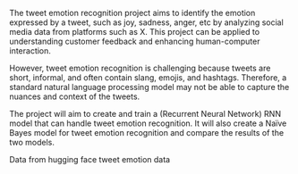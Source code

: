 The tweet emotion recognition project aims to identify the emotion expressed by a tweet, such
as joy, sadness, anger, etc by analyzing social media data from platforms such as X. This project
can be applied to understanding customer feedback and enhancing human-computer
interaction. 

However, tweet emotion recognition is challenging because tweets are short,
informal, and often contain slang, emojis, and hashtags. Therefore, a standard natural language
processing model may not be able to capture the nuances and context of the tweets.

The project will aim to create and train a (Recurrent Neural Network) RNN model that can
handle tweet emotion recognition. It will also create a Naïve Bayes model for tweet emotion
recognition and compare the results of the two models.

Data from hugging face tweet emotion data
